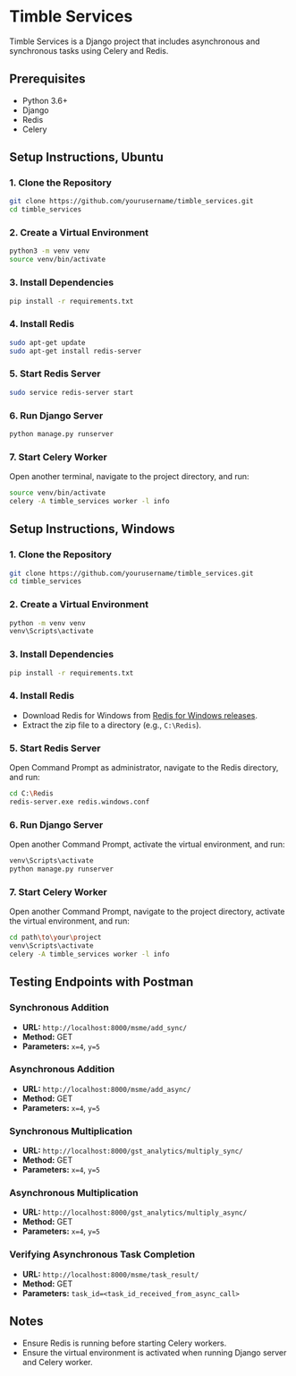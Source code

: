 # Timble Services

Timble Services is a Django project that includes asynchronous and synchronous tasks using Celery and Redis.

## Prerequisites

- Python 3.6+
- Django
- Redis
- Celery

## Setup Instructions, Ubuntu

### 1. Clone the Repository

```bash
git clone https://github.com/yourusername/timble_services.git
cd timble_services
```

### 2. Create a Virtual Environment

```bash
python3 -m venv venv
source venv/bin/activate
```

### 3. Install Dependencies

```bash
pip install -r requirements.txt
```

### 4. Install Redis

```bash
sudo apt-get update
sudo apt-get install redis-server
```

### 5. Start Redis Server

```bash
sudo service redis-server start
```

### 6. Run Django Server

```bash
python manage.py runserver
```

### 7. Start Celery Worker

Open another terminal, navigate to the project directory, and run:

```bash
source venv/bin/activate
celery -A timble_services worker -l info
```

## Setup Instructions, Windows

### 1. Clone the Repository

```bash
git clone https://github.com/yourusername/timble_services.git
cd timble_services
```

### 2. Create a Virtual Environment

```bash
python -m venv venv
venv\Scripts\activate
```

### 3. Install Dependencies

```bash
pip install -r requirements.txt
```

### 4. Install Redis

- Download Redis for Windows from [Redis for Windows releases](https://github.com/microsoftarchive/redis/releases).
- Extract the zip file to a directory (e.g., `C:\Redis`).

### 5. Start Redis Server

Open Command Prompt as administrator, navigate to the Redis directory, and run:

```bash
cd C:\Redis
redis-server.exe redis.windows.conf
```

### 6. Run Django Server

Open another Command Prompt, activate the virtual environment, and run:

```bash
venv\Scripts\activate
python manage.py runserver
```

### 7. Start Celery Worker

Open another Command Prompt, navigate to the project directory, activate the virtual environment, and run:

```bash
cd path\to\your\project
venv\Scripts\activate
celery -A timble_services worker -l info
```

## Testing Endpoints with Postman

### Synchronous Addition

- **URL:** `http://localhost:8000/msme/add_sync/`
- **Method:** GET
- **Parameters:** `x=4`, `y=5`

### Asynchronous Addition

- **URL:** `http://localhost:8000/msme/add_async/`
- **Method:** GET
- **Parameters:** `x=4`, `y=5`

### Synchronous Multiplication

- **URL:** `http://localhost:8000/gst_analytics/multiply_sync/`
- **Method:** GET
- **Parameters:** `x=4`, `y=5`

### Asynchronous Multiplication

- **URL:** `http://localhost:8000/gst_analytics/multiply_async/`
- **Method:** GET
- **Parameters:** `x=4`, `y=5`

### Verifying Asynchronous Task Completion

- **URL:** `http://localhost:8000/msme/task_result/`
- **Method:** GET
- **Parameters:** `task_id=<task_id_received_from_async_call>`

## Notes

- Ensure Redis is running before starting Celery workers.
- Ensure the virtual environment is activated when running Django server and Celery worker.